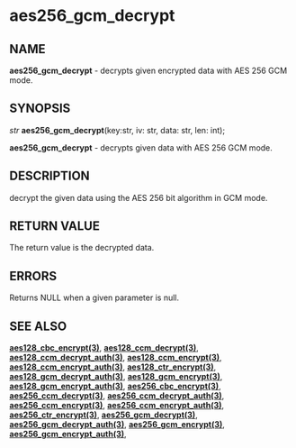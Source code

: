 # aes256_gcm_decrypt

## NAME

**aes256_gcm_decrypt** - decrypts given encrypted data with AES 256 GCM mode.

## SYNOPSIS

*str* **aes256_gcm_decrypt**(key:str, iv: str, data: str, len: int);

**aes256_gcm_decrypt** - decrypts given data with AES 256 GCM mode.

## DESCRIPTION
decrypt the given data using the AES 256 bit algorithm in GCM mode.

## RETURN VALUE

The return value is the decrypted data.
## ERRORS

Returns NULL when a given parameter is null.

## SEE ALSO

**[aes128_cbc_encrypt(3)](aes128_cbc_encrypt.md)**,
**[aes128_ccm_decrypt(3)](aes128_ccm_decrypt.md)**,
**[aes128_ccm_decrypt_auth(3)](aes128_ccm_decrypt_auth.md)**,
**[aes128_ccm_encrypt(3)](aes128_ccm_encrypt.md)**,
**[aes128_ccm_encrypt_auth(3)](aes128_ccm_encrypt_auth.md)**,
**[aes128_ctr_encrypt(3)](aes128_ctr_encrypt.md)**,
**[aes128_gcm_decrypt_auth(3)](aes128_gcm_decrypt_auth.md)**,
**[aes128_gcm_encrypt(3)](aes128_gcm_encrypt.md)**,
**[aes128_gcm_encrypt_auth(3)](aes128_gcm_encrypt_auth.md)**,
**[aes256_cbc_encrypt(3)](aes256_cbc_encrypt.md)**,
**[aes256_ccm_decrypt(3)](aes256_ccm_decrypt.md)**,
**[aes256_ccm_decrypt_auth(3)](aes256_ccm_decrypt_auth.md)**,
**[aes256_ccm_encrypt(3)](aes256_ccm_encrypt.md)**,
**[aes256_ccm_encrypt_auth(3)](aes256_ccm_encrypt_auth.md)**,
**[aes256_ctr_encrypt(3)](aes256_ctr_encrypt.md)**,
**[aes256_gcm_decrypt(3)](aes256_gcm_decrypt.md)**,
**[aes256_gcm_decrypt_auth(3)](aes256_gcm_decrypt_auth.md)**,
**[aes256_gcm_encrypt(3)](aes256_gcm_encrypt.md)**,
**[aes256_gcm_encrypt_auth(3)](aes256_gcm_encrypt_auth.md)**,
